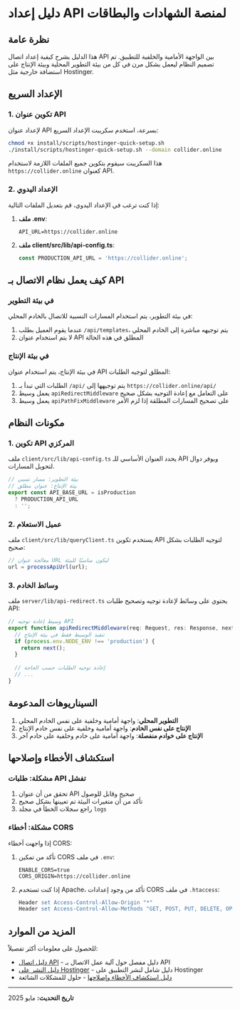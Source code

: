 # دليل إعداد API لمنصة الشهادات والبطاقات

## نظرة عامة

هذا الدليل يشرح كيفية إعداد اتصال API بين الواجهة الأمامية والخلفية للتطبيق. تم تصميم النظام ليعمل بشكل مرن في كل من بيئة التطوير المحلية وبيئة الإنتاج على استضافة خارجية مثل Hostinger.

## الإعداد السريع

### 1. تكوين عنوان API

لإعداد عنوان API بسرعة، استخدم سكريبت الإعداد السريع:

```bash
chmod +x install/scripts/hostinger-quick-setup.sh
./install/scripts/hostinger-quick-setup.sh --domain collider.online
```

هذا السكريبت سيقوم بتكوين جميع الملفات اللازمة لاستخدام `https://collider.online` كعنوان API.

### 2. الإعداد اليدوي

إذا كنت ترغب في الإعداد اليدوي، قم بتعديل الملفات التالية:

1. **ملف .env**:
   ```
   API_URL=https://collider.online
   ```

2. **ملف client/src/lib/api-config.ts**:
   ```typescript
   const PRODUCTION_API_URL = 'https://collider.online';
   ```

## كيف يعمل نظام الاتصال بـ API

### في بيئة التطوير

في بيئة التطوير، يتم استخدام المسارات النسبية للاتصال بالخادم المحلي:

1. عندما يقوم العميل بطلب `/api/templates`، يتم توجيهه مباشرة إلى الخادم المحلي
2. لا يتم استخدام عنوان API المطلق في هذه الحالة

### في بيئة الإنتاج

في بيئة الإنتاج، يتم استخدام عنوان API المطلق لتوجيه الطلبات:

1. الطلبات التي تبدأ بـ `/api/` يتم توجيهها إلى `https://collider.online/api/`
2. يعمل وسيط `apiRedirectMiddleware` على التعامل مع إعادة التوجيه بشكل صحيح
3. يعمل وسيط `apiPathFixMiddleware` على تصحيح المسارات المطلقة إذا لزم الأمر

## مكونات النظام

### 1. تكوين API المركزي

ملف `client/src/lib/api-config.ts` يحدد العنوان الأساسي للـ API ويوفر دوال لتحويل المسارات.

```typescript
// بيئة التطوير: مسار نسبي
// بيئة الإنتاج: عنوان مطلق
export const API_BASE_URL = isProduction 
  ? PRODUCTION_API_URL 
  : '';
```

### 2. عميل الاستعلام

ملف `client/src/lib/queryClient.ts` يستخدم تكوين API لتوجيه الطلبات بشكل صحيح:

```typescript
// معالجة عنوان URL ليكون مناسبًا للبيئة
url = processApiUrl(url);
```

### 3. وسائط الخادم

ملف `server/lib/api-redirect.ts` يحتوي على وسائط لإعادة توجيه وتصحيح طلبات API:

```typescript
// وسيط إعادة توجيه API
export function apiRedirectMiddleware(req: Request, res: Response, next: NextFunction) {
  // تنفيذ الوسيط فقط في بيئة الإنتاج
  if (process.env.NODE_ENV !== 'production') {
    return next();
  }
  
  // إعادة توجيه الطلبات حسب الحاجة
  // ...
}
```

## السيناريوهات المدعومة

1. **التطوير المحلي**: واجهة أمامية وخلفية على نفس الخادم المحلي
2. **الإنتاج على نفس الخادم**: واجهة أمامية وخلفية على نفس خادم الإنتاج
3. **الإنتاج على خوادم منفصلة**: واجهة أمامية على خادم وخلفية على خادم آخر

## استكشاف الأخطاء وإصلاحها

### مشكلة: طلبات API تفشل

1. تحقق من أن عنوان API صحيح وقابل للوصول
2. تأكد من أن متغيرات البيئة تم تعيينها بشكل صحيح
3. راجع سجلات الخطأ في مجلد `logs`

### مشكلة: أخطاء CORS

إذا واجهت أخطاء CORS:

1. تأكد من تمكين CORS في ملف `.env`:
   ```
   ENABLE_CORS=true
   CORS_ORIGIN=https://collider.online
   ```

2. إذا كنت تستخدم Apache، تأكد من وجود إعدادات CORS في ملف `.htaccess`:
   ```apache
   Header set Access-Control-Allow-Origin "*"
   Header set Access-Control-Allow-Methods "GET, POST, PUT, DELETE, OPTIONS"
   ```

## المزيد من الموارد

للحصول على معلومات أكثر تفصيلاً:

- [دليل اتصال API](docs/API-CONNECTION.md) - دليل مفصل حول آلية عمل الاتصال بـ API
- [دليل النشر على Hostinger](HOSTINGER-DEPLOYMENT-GUIDE.md) - دليل شامل لنشر التطبيق على Hostinger
- [دليل استكشاف الأخطاء وإصلاحها](TROUBLESHOOTING-GUIDE.md) - حلول للمشكلات الشائعة

---

**تاريخ التحديث:** مايو 2025